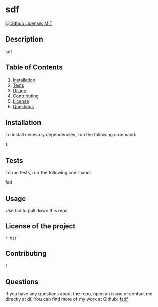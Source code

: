 # sdf

 [![Github License: MIT](https://img.shields.io/badge/License-MIT-yellow)](https://opensource.org/licenses/MIT)

   ## Description
  sdf

  ## Table of Contents

  1. [Installation](#installation)
  2. [Tests](#tests)
  3. [Usage](#usage)
  4. [Contributing](#contributing)
  5. [License](#license-of-the-project)
  6. [Questions](#questions)
  

  ## Installation

  To install necesary dependencies, run the following command:

  
  s
  
  ## Tests

  To run tests, run the following command:
 
  fsd
  
  ## Usage

  Use fsd to pull down this repo

  ## License of the project
    * MIT
    

  ## Contributing

  f

  ## Questions

  If you have any questions about the repo, open an issue or contact me directly at df. You can find more of my work at 
  Github: [fsdf](http://github.com/fsdf)
